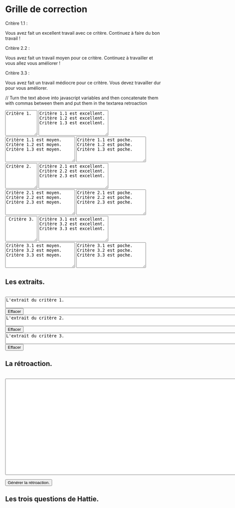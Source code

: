 # Grille de correction

<style>
.switch {
  position: relative;
  display: inline-block;
  width: 60px;
  height: 34px;
}

.switch input { 
  opacity: 0;
  width: 0;
  height: 0;
}

.slider {
  position: absolute;
  cursor: pointer;
  top: 0;
  left: 0;
  right: 0;
  bottom: 0;
  background-color: #ccc;
  -webkit-transition: .4s;
  transition: .4s;
}

.slider:before {
  position: absolute;
  content: "";
  height: 26px;
  width: 26px;
  left: 4px;
  bottom: 4px;
  background-color: white;
  -webkit-transition: .4s;
  transition: .4s;
}

input:checked + .slider {
  background-color: #2196F3;
}

input:focus + .slider {
  box-shadow: 0 0 1px #2196F3;
}

input:checked + .slider:before {
  -webkit-transform: translateX(26px);
  -ms-transform: translateX(26px);
  transform: translateX(26px);
}

/* Rounded sliders */
.slider.round {
  border-radius: 34px;
}

.slider.round:before {
  border-radius: 50%;
}
</style>

<script>

// Modify a function to take as input the id of the input box and the output box and take the selected text from the input box and put it in the output box.

function transferHighlightedText(input_id) {
    var text = "";
    var activeEl = document.activeElement;
    var activeElTagName = activeEl ? activeEl.tagName.toLowerCase() : null;
    if (input_id == activeEl.id) {
        if (window.getSelection) {
        text = window.getSelection().toString();
    }
    return text;
    } else {
        return "error";
    }
    
}

document.onmouseup = function() {
    var inputOutputdict = {"critere1_excel": "sel_critere1", "critere1_moyen": "sel_critere1", "critere1_poche": "sel_critere1", "critere2_excel": "sel_critere2" , "critere2_moyen": "sel_critere2", "critere2_poche": "sel_critere2", "critere3_excel": "sel_critere3", "critere3_moyen": "sel_critere3", "critere3_poche": "sel_critere3"};
    var activeEl = document.activeElement;
    if (activeEl.id in inputOutputdict) {
        // if the output box is not empty, then append the new text to the old text
        var outputBox = document.getElementById(inputOutputdict[activeEl.id]);
        if (outputBox.value == "" || outputBox.value == "L'extrait du critère 1." || outputBox.value == "L'extrait du critère 2." || outputBox.value == "L'extrait du critère 3.") {
            outputBox.value = transferHighlightedText(activeEl.id);
        } else {
            outputBox.value = outputBox.value + " " + transferHighlightedText(activeEl.id);
        }
        var output_id = inputOutputdict[activeEl.id];
        // document.getElementById(output_id).value = transferHighlightedText(activeEl.id);
    } 


};

function id(e) {
  e.currentTarget.style.visibility = 'hidden';
  console.log(e.currentTarget);
  // When this function is used as an event handler: this === e.currentTarget
}

function toggleEditing() {
    var textareas = document.getElementsByTagName("*");
    for (var i = 0; i < textareas.length; i++) {
        if (textareas[i].readOnly == "true") {
            textareas[i].readOnly = "false";
        } else {
            textareas[i].readOnly = "true";
        }
    }
}

// write a function that changes the value of the critere1 textarea to a "test change".
function testChange() {
    var textareas = document.getElementsByTagName("*");
    for (var i = 0; i < textareas.length; i++) {
        if (textareas[i].id == "retroaction") {
          // get the text from textareas sel_critere1, sel_critere2, sel_critere3
          // concatenate the text from the textareas with commas between them and put it in the textarea retroaction 
          textareas[i].value = 'Critère 1.1 : \n\nVous avez fait un excellent travail avec ce critère. Continuez à faire du bon travail !\n\nCritère 2.2 : \n\nVous avez fait un travail moyen pour ce critère. Continuez à travailler et vous allez vous améliorer !\n\nCritère 3.3 : \n\nVous avez fait un travail médiocre pour ce critère. Vous devez travailler dur pour vous améliorer.';
        } 
    }
}

// write a function that clears the value of a textarea. The input of the function should be the id of the textarea.
function clearTextarea(id) {
    document.getElementById(id).value = "";
}


// write a function that sends a POST request to the server with the data from the textarea retroaction


</script>

<!-- <br><textarea id="sel_textid" rows="3" cols="50"></textarea> -->
<!-- <textarea id="textid" value="Some text in a text input"></textarea>
<br> -->


Critère 1.1 : 

Vous avez fait un excellent travail avec ce critère. Continuez à faire du bon travail !

Critère 2.2 : 

Vous avez fait un travail moyen pour ce critère. Continuez à travailler et vous allez vous améliorer !

Critère 3.3 : 

Vous avez fait un travail médiocre pour ce critère. Vous devez travailler dur pour vous améliorer.

// Turn the text above into javascript variables and then concatenate them with commas between them and put them in the textarea retroaction



<textarea id="critere1" cols=10 rows=5>Critère 1.</textarea> <textarea id="critere1_excel" cols=25 rows=5>Critère 1.1 est excellent. Critère 1.2 est excellent. Critère 1.3 est excellent.</textarea> <textarea id="critere1_moyen" cols=25 rows=5>Critère 1.1 est moyen. Critère 1.2 est moyen. Critère 1.3 est moyen. </textarea> <textarea id="critere1_poche" cols=25 rows=5>Critère 1.1 est poche. Critère 1.2 est poche. Critère 1.3 est poche.</textarea>

<br>

<textarea id="critere2" cols=10 rows=5>Critère 2.</textarea> <textarea id="critere2_excel" cols=25 rows=5>Critère 2.1 est excellent. Critère 2.2 est excellent. Critère 2.3 est excellent.</textarea> <textarea id="critere2_moyen" cols=25 rows=5>Critère 2.1 est moyen. Critère 2.2 est moyen. Critère 2.3 est moyen. </textarea> <textarea id="critere2_poche" cols=25 rows=5>Critère 2.1 est poche. Critère 2.2 est poche. Critère 2.3 est poche. </textarea>

<br>

<textarea id="critere3" cols=10 rows=5> Critère 3.</textarea> <textarea id="critere3_excel" cols=25 rows=5>Critère 3.1 est excellent. Critère 3.2 est excellent. Critère 3.3 est excellent.</textarea> <textarea id="critere3_moyen" cols=25 rows=5>Critère 3.1 est moyen. Critère 3.2 est moyen. Critère 3.3 est moyen. </textarea> <textarea id="critere3_poche" cols=25 rows=5>Critère 3.1 est poche. Critère 3.2 est poche. Critère 3.3 est poche. </textarea>

<!--<label class="switch">
  <input type="checkbox" checked onclick="toggleEditing()">
  <span class="slider round"></span>
</label>
-->

<br>
<h2>Les extraits.</h2>
<br><textarea id="sel_critere1" cols=90>L'extrait du critère 1.</textarea> <button onclick="clearTextarea('sel_critere1')">Effacer</button>
<br><textarea id="sel_critere2" cols=90>L'extrait du critère 2.</textarea> <button onclick="clearTextarea('sel_critere2')">Effacer</button>
<br><textarea id="sel_critere3" cols=90>L'extrait du critère 3.</textarea> <button onclick="clearTextarea('sel_critere3')">Effacer</button>

<br>
<h2>La rétroaction.</h2>
<br><textarea id="retroaction" cols=90 rows=20></textarea> 


<button onclick="testChange()">Générer la rétroaction.</button>

<h2>Les trois questions de Hattie.</h2>
<!-- <table>
<thead>
  <tr>
    <th class="tg-0pky">Critère</th>
    <th class="tg-0pky">Excellent</th>
    <th class="tg-0pky">Moyen</th>
    <th class="tg-0pky">Poche</th>
  </tr>
</thead>
<tbody>
  <tr>
    <td class="tg-0pky">Critère 1<br></td>
    <td class="tg-0pky" id="excellent1"><textarea id="textid"></textarea></td>
    <td class="tg-0pky" id="moyen1">Le critère 1 est moyen.</td>
    <td class="tg-0pky" id="poche1">Le critère 1 est poche.</td>
  </tr>
  <tr>
    <td class="tg-0pky">Critère 2</td>
    <td class="tg-0pky" id="excellent2">Le critère 2 est excellent.</td>
    <td class="tg-0pky" id="moyen2">Le critère 2 est moyen.</td>
    <td class="tg-0pky" id="poche2">Le critère 2 est poche.</td>
  </tr>
  <tr>
    <td class="tg-0pky">Critère 3</td>
    <td class="tg-0pky" id="excellent3">Le critère 3 est excellent.</td>
    <td class="tg-0pky" id="moyen3">Le critère 3 est moyen.</td>
    <td class="tg-0pky" id="poche3">Le critère 3 est poche.</td>
  </tr>
</tbody>
</table> -->